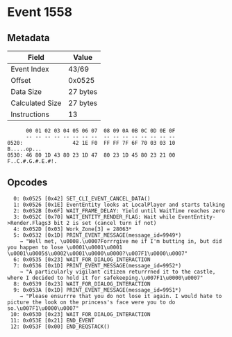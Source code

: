 # Event 1558

## Metadata

| Field           | Value    |
|-----------------|----------|
| Event Index     | 43/69    |
| Offset          | 0x0525   |
| Data Size       | 27 bytes |
| Calculated Size | 27 bytes |
| Instructions    | 13       |

```
      00 01 02 03 04 05 06 07  08 09 0A 0B 0C 0D 0E 0F
      -- -- -- -- -- -- -- --  -- -- -- -- -- -- -- --
0520:                42 1E F0  FF FF 7F 6F 70 03 03 10       B.....op...
0530: 46 80 1D 43 80 23 1D 47  80 23 1D 45 80 23 21 00  F..C.#.G.#.E.#!.
```

## Opcodes

```
  0: 0x0525 [0x42] SET_CLI_EVENT_CANCEL_DATA()
  1: 0x0526 [0x1E] EventEntity looks at LocalPlayer and starts talking
  2: 0x052B [0x6F] WAIT_FRAME_DELAY: Yield until WaitTime reaches zero
  3: 0x052C [0x70] WAIT_ENTITY_RENDER_FLAG: Wait while EventEntity->Render.Flags3 bit 2 is set (cancel turn if not)
  4: 0x052D [0x03] Work_Zone[3] = 28063*
  5: 0x0532 [0x1D] PRINT_EVENT_MESSAGE(message_id=9949*)
    → "Well met, \u0008.\u0007Forrrgive me if I'm butting in, but did you happen to lose \u0001\u0001\u0001 \u0001\u0005$\u0002\u0001\u0000\u0000?\u007F1\u0000\u0007"
  6: 0x0535 [0x23] WAIT_FOR_DIALOG_INTERACTION
  7: 0x0536 [0x1D] PRINT_EVENT_MESSAGE(message_id=9952*)
    → "A particularly vigilant citizen returrrned it to the castle, where I decided to hold it for safekeeping.\u007F1\u0000\u0007"
  8: 0x0539 [0x23] WAIT_FOR_DIALOG_INTERACTION
  9: 0x053A [0x1D] PRINT_EVENT_MESSAGE(message_id=9951*)
    → "Please ensurrre that you do not lose it again. I would hate to picture the look on the princess's face were you to do so.\u007F1\u0000\u0007"
 10: 0x053D [0x23] WAIT_FOR_DIALOG_INTERACTION
 11: 0x053E [0x21] END_EVENT
 12: 0x053F [0x00] END_REQSTACK()
```
